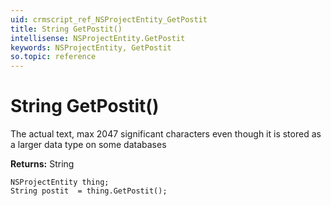 ```yaml
---
uid: crmscript_ref_NSProjectEntity_GetPostit
title: String GetPostit()
intellisense: NSProjectEntity.GetPostit
keywords: NSProjectEntity, GetPostit
so.topic: reference
---
```


# String GetPostit()

The actual text, max 2047 significant characters even though it is stored as a larger data type on some databases

**Returns:** String

```crmscript
NSProjectEntity thing;
String postit  = thing.GetPostit();
```


